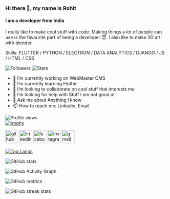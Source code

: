 ### Hi there 👋, my name is Rohit
#### I am a developer from India
I really like to make cool stuff with code. Making things a lot of people can use is the favourite part of being a developer 😇. I also like to make 3D art with blender.

Skills: FLUTTER / PYTHON / ELECTRON / DATA ANALYTICS / DJANGO / JS / HTML / CSS

![Followers](https://img.shields.io/github/followers/RohitEdathil?style=social)
![Stars](https://img.shields.io/github/stars/RohitEdathil?style=social)
- 🔭 I’m currently working on WebMaster CMS 
- 🌱 I’m currently learning Flutter 
- 👯 I’m looking to collaborate on cool stuff that interests me 
- 🤔 I’m looking for help with Stuff I am not good at 
- 💬 Ask me about Anything I know
- 📫 How to reach me: Linkedin, Email 

![Profile views](https://gpvc.arturio.dev/RohitEdathil)  
[![trophy](https://github-profile-trophy.vercel.app/?username=RohitEdathil)](https://github.com/ryo-ma/github-profile-trophy)

[<img src='https://cdn.jsdelivr.net/npm/simple-icons@3.0.1/icons/github.svg' alt='github' height='40'>](https://github.com/RohitEdathil)  [<img src='https://cdn.jsdelivr.net/npm/simple-icons@3.0.1/icons/linkedin.svg' alt='linkedin' height='40'>](https://www.linkedin.com/in/rohit-vinod-/)  [<img src='https://cdn.jsdelivr.net/npm/simple-icons@3.0.1/icons/facebook.svg' alt='facebook' height='40'>](https://www.facebook.com/rohit.vinod.52056)  [<img src='https://cdn.jsdelivr.net/npm/simple-icons@3.0.1/icons/instagram.svg' alt='instagram' height='40'>](https://www.instagram.com/l__rtv__l/)  [<img src='https://cdn.jsdelivr.net/npm/simple-icons@3.0.1/icons/gmail.svg' alt='gmail' height='40'>](mailto:rohitedathil@gmail.com)  



[![Top Langs](https://github-readme-stats.vercel.app/api/top-langs/?username=RohitEdathil)](https://github.com/anuraghazra/github-readme-stats)

![GitHub stats](https://github-readme-stats.vercel.app/api?username=RohitEdathil&show_icons=true&count_private=true&theme=dark)  

![GitHub Activity Graph](https://activity-graph.herokuapp.com/graph?username=RohitEdathil)  

![GitHub metrics](https://metrics.lecoq.io/RohitEdathil)  

![GitHub streak stats](https://github-readme-streak-stats.herokuapp.com/?user=RohitEdathil)  
